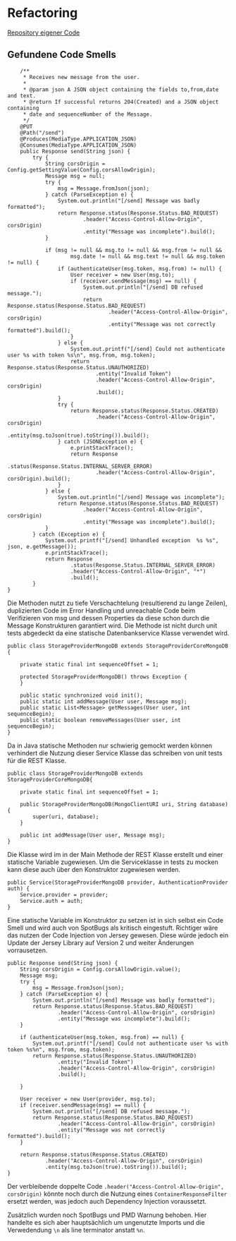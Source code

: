 # Refactoring

[Repository eigener Code](https://github.com/MorMundHS-MA/repo-03)

## Gefundene Code Smells

```
    /**
     * Receives new message from the user.
     *
     * @param json A JSON object containing the fields to,from,date and text.
     * @return If successful returns 204(Created) and a JSON object containing
     * date and sequenceNumber of the Message.
     */
    @PUT
    @Path("/send")
    @Produces(MediaType.APPLICATION_JSON)
    @Consumes(MediaType.APPLICATION_JSON)
    public Response send(String json) {
        try {
            String corsOrigin = Config.getSettingValue(Config.corsAllowOrigin);
            Message msg = null;
            try {
                msg = Message.fromJson(json);
            } catch (ParseException e) {
                System.out.println("[/send] Message was badly formatted");
                return Response.status(Response.Status.BAD_REQUEST)
                        .header("Access-Control-Allow-Origin", corsOrigin)
                        .entity("Message was incomplete").build();
            }

            if (msg != null && msg.to != null && msg.from != null &&
                    msg.date != null && msg.text != null && msg.token != null) {
                if (authenticateUser(msg.token, msg.from) != null) {
                    User receiver = new User(msg.to);
                    if (receiver.sendMessage(msg) == null) {
                        System.out.println("[/send] DB refused message.");
                        return Response.status(Response.Status.BAD_REQUEST)
                                .header("Access-Control-Allow-Origin", corsOrigin)
                                .entity("Message was not correctly formatted").build();
                    }
                } else {
                    System.out.printf("[/send] Could not authenticate user %s with token %s\n", msg.from, msg.token);
                    return Response.status(Response.Status.UNAUTHORIZED)
                            .entity("Invalid Token")
                            .header("Access-Control-Allow-Origin", corsOrigin)
                            .build();
                }
                try {
                    return Response.status(Response.Status.CREATED)
                            .header("Access-Control-Allow-Origin", corsOrigin)
                            .entity(msg.toJson(true).toString()).build();
                } catch (JSONException e) {
                    e.printStackTrace();
                    return Response
                            .status(Response.Status.INTERNAL_SERVER_ERROR)
                            .header("Access-Control-Allow-Origin", corsOrigin).build();
                }
            } else {
                System.out.println("[/send] Message was incomplete");
                return Response.status(Response.Status.BAD_REQUEST)
                        .header("Access-Control-Allow-Origin", corsOrigin)
                        .entity("Message was incomplete").build();
            }
        } catch (Exception e) {
            System.out.printf("[/send] Unhandled exception  %s %s", json, e.getMessage());
            e.printStackTrace();
            return Response
                    .status(Response.Status.INTERNAL_SERVER_ERROR)
                    .header("Access-Control-Allow-Origin", "*")
                    .build();
        }
}
```

Die Methoden nutzt zu tiefe Verschachtelung (resultierend zu lange Zeilen), duplizierten Code im Error Handling und unreachable Code beim Verifizieren von msg und dessen Properties da diese schon durch die Message Konstrukturen garantiert wird. Die Methode ist nicht durch unit tests abgedeckt da eine statische Datenbankservice Klasse verwendet wird.


```
public class StorageProviderMongoDB extends StorageProviderCoreMongoDB {

    private static final int sequenceOffset = 1;

    protected StorageProviderMongoDB() throws Exception {
    }

    public static synchronized void init();
    public static int addMessage(User user, Message msg);
    public static List<Message> getMessages(User user, int sequenceBegin);
    public static boolean removeMessages(User user, int sequenceBegin);
}
```

Da in Java statische Methoden nur schwierig gemockt werden können verhindert die Nutzung dieser Service Klasse das schreiben von unit tests für die REST Klasse.

```
public class StorageProviderMongoDB extends StorageProviderCoreMongoDB{

    private static final int sequenceOffset = 1;

    public StorageProviderMongoDB(MongoClientURI uri, String database) {
        super(uri, database);
    }

    public int addMessage(User user, Message msg);
}
```

Die Klasse wird im in der Main Methode der REST Klasse erstellt und einer statische Variable zugewiesen. Um die Serviceklasse in tests zu mocken kann diese auch über den Konstruktor zugewiesen werden.

```
public Service(StorageProviderMongoDB provider, AuthenticationProvider auth) {
    Service.provider = provider;
    Service.auth = auth;
}
```

Eine statische Variable im Konstruktor zu setzen ist in sich selbst ein Code Smell und wird auch von SpotBugs als kritisch eingestuft. Richtiger wäre das nutzen der Code Injection von Jersey gewesen. Diese würde jedoch ein Update der Jersey Library auf Version 2 und weiter Änderungen vorrausetzen.

```
public Response send(String json) {
    String corsOrigin = Config.corsAllowOrigin.value();
    Message msg;
    try {
        msg = Message.fromJson(json);
    } catch (ParseException e) {
        System.out.println("[/send] Message was badly formatted");
        return Response.status(Response.Status.BAD_REQUEST)
                .header("Access-Control-Allow-Origin", corsOrigin)
                .entity("Message was incomplete").build();
    }

    if (authenticateUser(msg.token, msg.from) == null) {
        System.out.printf("[/send] Could not authenticate user %s with token %s%n", msg.from, msg.token);
        return Response.status(Response.Status.UNAUTHORIZED)
                .entity("Invalid Token")
                .header("Access-Control-Allow-Origin", corsOrigin)
                .build();

    }

    User receiver = new User(provider, msg.to);
    if (receiver.sendMessage(msg) == null) {
        System.out.println("[/send] DB refused message.");
        return Response.status(Response.Status.BAD_REQUEST)
                .header("Access-Control-Allow-Origin", corsOrigin)
                .entity("Message was not correctly formatted").build();
    }

    return Response.status(Response.Status.CREATED)
            .header("Access-Control-Allow-Origin", corsOrigin)
            .entity(msg.toJson(true).toString()).build();
}
```

Der verbleibende doppelte Code `.header("Access-Control-Allow-Origin", corsOrigin)` könnte noch durch die Nutzung eines `ContainerResponseFilter` ersetzt werden, was jedoch auch Dependency Injection voraussetzt.  

Zusätzlich wurden noch SpotBugs und PMD Warnung behoben. Hier handelte es sich aber hauptsächlich um ungenutzte Imports und die Verwedendung `\n` als line terminator anstatt `%n`.